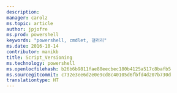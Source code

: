 ```yaml
---
description: 
manager: carolz
ms.topic: article
author: jpjofre
ms.prod: powershell
keywords: "powershell, cmdlet, 갤러리"
ms.date: 2016-10-14
contributor: manikb
title: Script_Versioning
ms.technology: powershell
ms.openlocfilehash: b26b6b9811fae88eecbec180b4125a517c8bafb5
ms.sourcegitcommit: c732e3ee6d2e0e9cd8c40105d6fbfd4d207b730d
translationtype: HT
---
```

